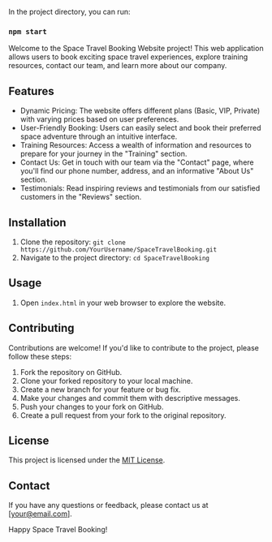 In the project directory, you can run:

### `npm start`

Welcome to the Space Travel Booking Website project! This web application allows users to book exciting space travel experiences, explore training resources, contact our team, and learn more about our company.

## Features

- Dynamic Pricing: The website offers different plans (Basic, VIP, Private) with varying prices based on user preferences.
- User-Friendly Booking: Users can easily select and book their preferred space adventure through an intuitive interface.
- Training Resources: Access a wealth of information and resources to prepare for your journey in the "Training" section.
- Contact Us: Get in touch with our team via the "Contact" page, where you'll find our phone number, address, and an informative "About Us" section.
- Testimonials: Read inspiring reviews and testimonials from our satisfied customers in the "Reviews" section.

## Installation

1. Clone the repository: `git clone https://github.com/YourUsername/SpaceTravelBooking.git`
2. Navigate to the project directory: `cd SpaceTravelBooking`

## Usage

1. Open `index.html` in your web browser to explore the website.

## Contributing

Contributions are welcome! If you'd like to contribute to the project, please follow these steps:

1. Fork the repository on GitHub.
2. Clone your forked repository to your local machine.
3. Create a new branch for your feature or bug fix.
4. Make your changes and commit them with descriptive messages.
5. Push your changes to your fork on GitHub.
6. Create a pull request from your fork to the original repository.

## License

This project is licensed under the [MIT License](LICENSE).

## Contact

If you have any questions or feedback, please contact us at [your@email.com].

Happy Space Travel Booking!

